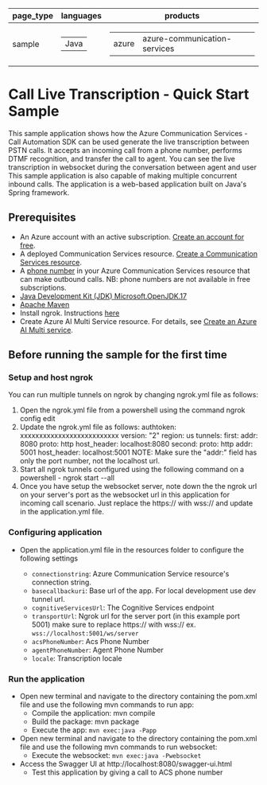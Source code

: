 |page_type| languages                             |products
|---|---------------------------------------|---|
|sample| <table><tr><td>Java</tr></td></table> |<table><tr><td>azure</td><td>azure-communication-services</td></tr></table>|

# Call Live Transcription - Quick Start Sample

This sample application shows how the Azure Communication Services  - Call Automation SDK can be used generate the live transcription between PSTN calls. 
It accepts an incoming call from a phone number, performs DTMF recognition, and transfer the call to agent. You can see the live transcription in websocket during the conversation between agent and user
This sample application is also capable of making multiple concurrent inbound calls. The application is a web-based application built on Java's Spring framework.


## Prerequisites

- An Azure account with an active subscription. [Create an account for free](https://azure.microsoft.com/free/?WT.mc_id=A261C142F). 
- A deployed Communication Services resource. [Create a Communication Services resource](https://docs.microsoft.com/azure/communication-services/quickstarts/create-communication-resource).
- A [phone number](https://learn.microsoft.com/en-us/azure/communication-services/quickstarts/telephony/get-phone-number) in your Azure Communication Services resource that can make outbound calls. NB: phone numbers are not available in free subscriptions.
- [Java Development Kit (JDK) Microsoft.OpenJDK.17](https://learn.microsoft.com/en-us/java/openjdk/download)
- [Apache Maven](https://maven.apache.org/download.cgi)
- Install ngrok. Instructions [here](https://ngrok.com/)
- Create Azure AI Multi Service resource. For details, see [Create an Azure AI Multi service](https://learn.microsoft.com/en-us/azure/cognitive-services/cognitive-services-apis-create-account).

## Before running the sample for the first time

### Setup and host ngrok

You can run multiple tunnels on ngrok by changing ngrok.yml file as follows:

1. Open the ngrok.yml file from a powershell using the command ngrok config edit
2. Update the ngrok.yml file as follows:
    authtoken: xxxxxxxxxxxxxxxxxxxxxxxxxx
    version: "2"
    region: us
    tunnels:
    first:
        addr: 8080
        proto: http 
        host_header: localhost:8080
    second:
        proto: http
        addr: 5001
        host_header: localhost:5001
NOTE: Make sure the "addr:" field has only the port number, not the localhost url.
3. Start all ngrok tunnels configured using the following command on a powershell - ngrok start --all
4. Once you have setup the websocket server, note down the the ngrok url on your server's port as the websocket url in this application for incoming call scenario. Just replace the https:// with wss:// and update in the application.yml file.

### Configuring application

- Open the application.yml file in the resources folder to configure the following settings

    - `connectionstring`: Azure Communication Service resource's connection string.
    - `basecallbackuri`: Base url of the app. For local development use dev tunnel url.
    - `cognitiveServicesUrl`: The Cognitive Services endpoint
    - `transportUrl`: Ngrok url for the server port (in this example port 5001) make sure to replace https:// with wss:// ex. `wss://localhost:5001/ws/server`
    - `acsPhoneNumber`: Acs Phone Number
    - `agentPhoneNumber`: Agent Phone Number
    - `locale`: Transcription locale

### Run the application

- Open new terminal and navigate to the directory containing the pom.xml file and use the following mvn commands to run app:
    - Compile the application: mvn compile
    - Build the package: mvn package
    - Execute the app: `mvn exec:java -Papp`
- Open new terminal and navigate to the directory containing the pom.xml file and use the following mvn commands to run websocket:
    - Execute the websocket: `mvn exec:java -Pwebsocket`
- Access the Swagger UI at http://localhost:8080/swagger-ui.html
    - Test this application by giving a call to ACS phone number
